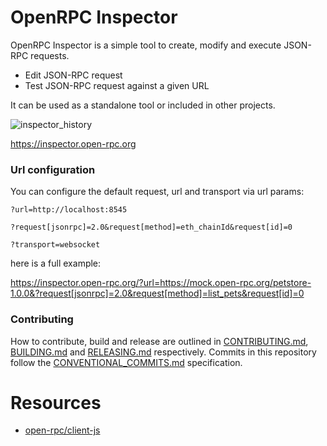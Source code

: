 # OpenRPC Inspector

OpenRPC Inspector is a simple tool to create, modify and execute JSON-RPC requests.

- Edit JSON-RPC request
- Test JSON-RPC request against a given URL

It can be used as a standalone tool or included in other projects.

![inspector_history](https://user-images.githubusercontent.com/364566/76125093-ef2fee00-5fb0-11ea-818e-04becc063bee.gif)

https://inspector.open-rpc.org

### Url configuration

You can configure the default request, url and transport via url params:

`?url=http://localhost:8545`

`?request[jsonrpc]=2.0&request[method]=eth_chainId&request[id]=0`

`?transport=websocket`

here is a full example:

https://inspector.open-rpc.org/?url=https://mock.open-rpc.org/petstore-1.0.0&?request[jsonrpc]=2.0&request[method]=list_pets&request[id]=0

### Contributing

How to contribute, build and release are outlined in [CONTRIBUTING.md](CONTRIBUTING.md), [BUILDING.md](BUILDING.md) and [RELEASING.md](RELEASING.md) respectively. Commits in this repository follow the [CONVENTIONAL_COMMITS.md](CONVENTIONAL_COMMITS.md) specification.


# Resources
-  [open-rpc/client-js](https://github.com/open-rpc/client-js)
